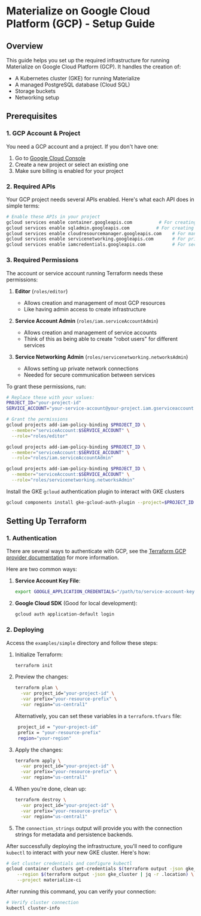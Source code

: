 # Materialize on Google Cloud Platform (GCP) - Setup Guide

## Overview
This guide helps you set up the required infrastructure for running Materialize on Google Cloud Platform (GCP). It handles the creation of:
- A Kubernetes cluster (GKE) for running Materialize
- A managed PostgreSQL database (Cloud SQL)
- Storage buckets
- Networking setup

## Prerequisites

### 1. GCP Account & Project
You need a GCP account and a project. If you don't have one:
1. Go to [Google Cloud Console](https://console.cloud.google.com)
2. Create a new project or select an existing one
3. Make sure billing is enabled for your project

### 2. Required APIs
Your GCP project needs several APIs enabled. Here's what each API does in simple terms:

```bash
# Enable these APIs in your project
gcloud services enable container.googleapis.com          # For creating Kubernetes clusters
gcloud services enable sqladmin.googleapis.com          # For creating databases
gcloud services enable cloudresourcemanager.googleapis.com    # For managing GCP resources
gcloud services enable servicenetworking.googleapis.com       # For private network connections
gcloud services enable iamcredentials.googleapis.com          # For security and authentication
```

### 3. Required Permissions
The account or service account running Terraform needs these permissions:

1. **Editor** (`roles/editor`)
   - Allows creation and management of most GCP resources
   - Like having admin access to create infrastructure

2. **Service Account Admin** (`roles/iam.serviceAccountAdmin`)
   - Allows creation and management of service accounts
   - Think of this as being able to create "robot users" for different services

3. **Service Networking Admin** (`roles/servicenetworking.networksAdmin`)
   - Allows setting up private network connections
   - Needed for secure communication between services

To grant these permissions, run:
```bash
# Replace these with your values:
PROJECT_ID="your-project-id"
SERVICE_ACCOUNT="your-service-account@your-project.iam.gserviceaccount.com"

# Grant the permissions
gcloud projects add-iam-policy-binding $PROJECT_ID \
  --member="serviceAccount:$SERVICE_ACCOUNT" \
  --role="roles/editor"

gcloud projects add-iam-policy-binding $PROJECT_ID \
  --member="serviceAccount:$SERVICE_ACCOUNT" \
  --role="roles/iam.serviceAccountAdmin"

gcloud projects add-iam-policy-binding $PROJECT_ID \
  --member="serviceAccount:$SERVICE_ACCOUNT" \
  --role="roles/servicenetworking.networksAdmin"
```

Install the GKE `gcloud` authentication plugin to interact with GKE clusters

```bash
gcloud components install gke-gcloud-auth-plugin --project=$PROJECT_ID
```

## Setting Up Terraform

### 1. Authentication
There are several ways to authenticate with GCP, see the [Terraform GCP provider documentation](https://registry.terraform.io/providers/hashicorp/google/latest/docs/guides/provider_reference#authentication) for more information.

Here are two common ways:

1. **Service Account Key File**:
   ```bash
   export GOOGLE_APPLICATION_CREDENTIALS="/path/to/service-account-key.json"
   ```

2. **Google Cloud SDK** (Good for local development):
   ```bash
   gcloud auth application-default login
   ```

### 2. Deploying

Access the `examples/simple` directory and follow these steps:

1. Initialize Terraform:
   ```bash
   terraform init
   ```

2. Preview the changes:
   ```bash
   terraform plan \
     -var project_id="your-project-id" \
     -var prefix="your-resource-prefix" \
     -var region="us-central1"
   ```

   Alternatively, you can set these variables in a `terraform.tfvars` file:
   ```bash
    project_id = "your-project-id"
    prefix = "your-resource-prefix"
    region="your-region"
    ```

3. Apply the changes:
   ```bash
   terraform apply \
     -var project_id="your-project-id" \
     -var prefix="your-resource-prefix" \
     -var region="us-central1"
   ```

4. When you're done, clean up:
   ```bash
   terraform destroy \
     -var project_id="your-project-id" \
     -var prefix="your-resource-prefix" \
     -var region="us-central1"
   ```

5. The `connection_strings` output will provide you with the connection strings for metadata and persistence backends.

After successfully deploying the infrastructure, you'll need to configure `kubectl` to interact with your new GKE cluster. Here's how:

```sh
# Get cluster credentials and configure kubectl
gcloud container clusters get-credentials $(terraform output -json gke_cluster | jq -r .name) \
    --region $(terraform output -json gke_cluster | jq -r .location) \
    --project materialize-ci
```

After running this command, you can verify your connection:

```sh
# Verify cluster connection
kubectl cluster-info
```
